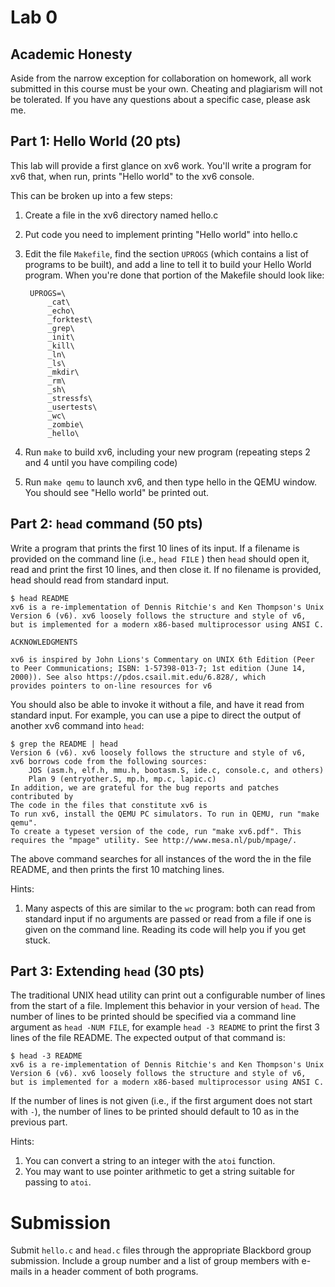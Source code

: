 # Lab 0

## Academic Honesty
Aside from the narrow exception for collaboration on homework, all work submitted in this course must be your own. Cheating and plagiarism will not be tolerated. If you have any questions about a specific case, please ask me.

## Part 1: Hello World (20 pts)

This lab will provide a first glance on xv6 work. You'll write a program for xv6 that, when run, prints "Hello world" to the xv6 console.

This can be broken up into a few steps:
1. Create a file in the xv6 directory named hello.c
2. Put code you need to implement printing "Hello world" into hello.c
3. Edit the file `Makefile`, find the section `UPROGS` (which contains a list of programs to be built), and add a line to tell it to build your Hello World program. When you're done that portion of the Makefile should look like:

		UPROGS=\
			_cat\
			_echo\
			_forktest\
			_grep\
			_init\
			_kill\
			_ln\
			_ls\
			_mkdir\
			_rm\
			_sh\
			_stressfs\
			_usertests\
			_wc\
			_zombie\
			_hello\

4. Run `make` to build xv6, including your new program (repeating steps 2 and 4 until you have compiling code)
5. Run `make qemu` to launch xv6, and then type hello in the QEMU window. You should see "Hello world" be printed out.

## Part 2: `head` command (50 pts)

Write a program that prints the first 10 lines of its input. If a filename is provided on the command line (i.e., `head FILE` ) then `head` should open it, read and print the first 10 lines, and then close it. If no filename is provided, head should read from standard input.

    $ head README
    xv6 is a re-implementation of Dennis Ritchie's and Ken Thompson's Unix
    Version 6 (v6). xv6 loosely follows the structure and style of v6,
    but is implemented for a modern x86-based multiprocessor using ANSI C.

    ACKNOWLEDGMENTS

    xv6 is inspired by John Lions's Commentary on UNIX 6th Edition (Peer
    to Peer Communications; ISBN: 1-57398-013-7; 1st edition (June 14,
    2000)). See also https://pdos.csail.mit.edu/6.828/, which
    provides pointers to on-line resources for v6


You should also be able to invoke it without a file, and have it read from standard input. For example, you can use a pipe to direct the output of another xv6 command into `head`:

    $ grep the README | head
    Version 6 (v6). xv6 loosely follows the structure and style of v6,
    xv6 borrows code from the following sources:
        JOS (asm.h, elf.h, mmu.h, bootasm.S, ide.c, console.c, and others)
        Plan 9 (entryother.S, mp.h, mp.c, lapic.c)
    In addition, we are grateful for the bug reports and patches contributed by
    The code in the files that constitute xv6 is
    To run xv6, install the QEMU PC simulators. To run in QEMU, run "make qemu".
    To create a typeset version of the code, run "make xv6.pdf". This
    requires the "mpage" utility. See http://www.mesa.nl/pub/mpage/.

The above command searches for all instances of the word the in the file README, and then prints the first 10 matching lines.

Hints:

1. Many aspects of this are similar to the `wc` program: both can read from standard input if no arguments are passed or read from a file if one is given on the command line. Reading its code will help you if you get stuck.

## Part 3: Extending `head` (30 pts)

The traditional UNIX head utility can print out a configurable number of lines from the start of a file. Implement this behavior in your version of `head`. The number of lines to be printed should be specified via a command line argument as `head -NUM FILE`, for example `head -3 README` to print the first 3 lines of the file README. The expected output of that command is:

    $ head -3 README
    xv6 is a re-implementation of Dennis Ritchie's and Ken Thompson's Unix
    Version 6 (v6). xv6 loosely follows the structure and style of v6,
    but is implemented for a modern x86-based multiprocessor using ANSI C.

If the number of lines is not given (i.e., if the first argument does not start with `-`), the number of lines to be printed should default to 10 as in the previous part.

Hints:

1. You can convert a string to an integer with the `atoi` function.
2. You may want to use pointer arithmetic to get a string suitable for passing to `atoi`.

# Submission

Submit `hello.c` and `head.c` files through the appropriate Blackbord group submission. Include a group number and a list of group members with e-mails in a header comment of both programs.
